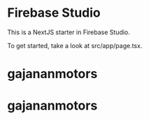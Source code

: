 # Firebase Studio

This is a NextJS starter in Firebase Studio.

To get started, take a look at src/app/page.tsx.
# gajananmotors
# gajananmotors
